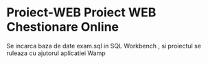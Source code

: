 # Proiect-WEB Proiect WEB Chestionare Online
Se incarca baza de date exam.sql in SQL Workbench , si proiectul se ruleaza cu ajutorul aplicatiei Wamp
